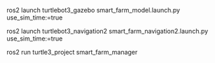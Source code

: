 

ros2 launch turtlebot3_gazebo smart_farm_model.launch.py use_sim_time:=true

ros2 launch turtlebot3_navigation2 smart_farm_navigation2.launch.py use_sim_time:=true

ros2 run turtle3_project smart_farm_manager

